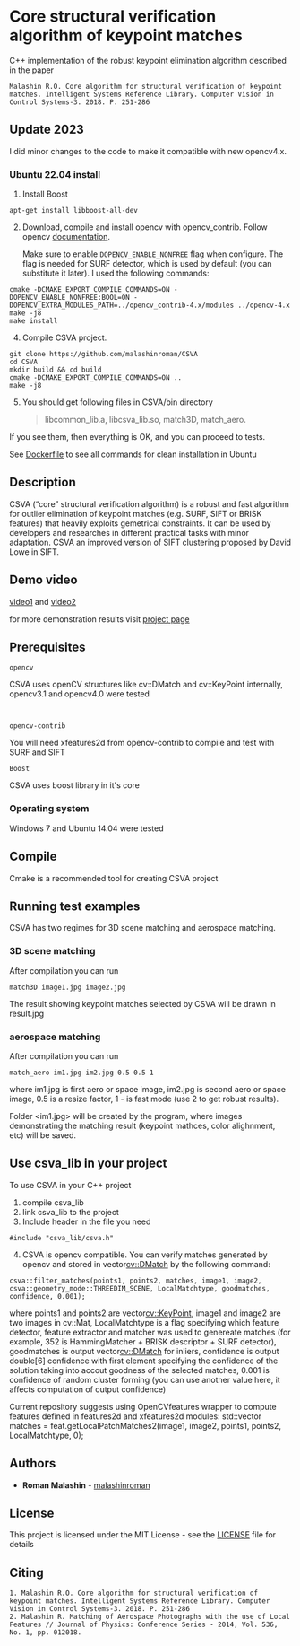 # Core structural verification algorithm of keypoint matches
C++ implementation of the robust keypoint elimination algorithm described in the paper

```
Malashin R.O. Core algorithm for structural verification of keypoint matches. Intelligent Systems Reference Library. Computer Vision in Control Systems-3. 2018. P. 251-286
```

## Update 2023

I did minor changes to the code to make it compatible with new opencv4.x.

### Ubuntu 22.04 install

1. Install Boost

```
apt-get install libboost-all-dev
```
2. Download, compile and install opencv with opencv_contrib. Follow opencv [documentation](https://docs.opencv.org/4.x/d7/d9f/tutorial_linux_install.html "documenation").
  
   Make sure to enable `DOPENCV_ENABLE_NONFREE` flag when configure. The flag is needed for SURF detector, which is used by default (you can substitute it later). I used the following commands:
```
cmake -DCMAKE_EXPORT_COMPILE_COMMANDS=ON -DOPENCV_ENABLE_NONFREE:BOOL=ON -DOPENCV_EXTRA_MODULES_PATH=../opencv_contrib-4.x/modules ../opencv-4.x
make -j8
make install
```

4. Compile CSVA project.
```
git clone https://github.com/malashinroman/CSVA
cd CSVA
mkdir build && cd build
cmake -DCMAKE_EXPORT_COMPILE_COMMANDS=ON ..
make -j8
```
5. You should get following files in CSVA/bin directory
   >libcommon_lib.a, libcsva_lib.so, match3D,  match_aero.

If you see them, then everything is OK, and you can proceed to tests.  

See [Dockerfile](docker/Dockerfile) to see all commands for clean installation in Ubuntu

## Description

CSVA (“core” structural verification algorithm) is a robust and fast algorithm for outlier elimination of keypoint matches (e.g. SURF, SIFT or BRISK features) that heavily exploits gemetrical constraints. It can be used by developers and researches in different practical tasks with minor adaptation. CSVA an improved version of SIFT clustering proposed by David Lowe in SIFT.

## Demo video

[video1](https://www.youtube.com/watch?v=ik6-zfD-ozk "Demo video") and [video2](https://www.youtube.com/watch?v=9miJET-FDbo)

for more demonstration results visit [project page](https://malashinroman.github.io/CSVA/)

## Prerequisites

```
opencv
```
CSVA uses openCV structures like cv::DMatch and cv::KeyPoint internally, opencv3.1 and opencv4.0 were tested

```


opencv-contrib
```
You will need xfeatures2d from opencv-contrib to compile and test with SURF and SIFT


```
Boost 
```
CSVA uses boost library in it's core


### Operating system
Windows 7 and Ubuntu 14.04 were tested

## Compile

Cmake is a recommended tool for creating CSVA project


## Running test examples

CSVA has two regimes for 3D scene matching and aerospace matching.

### 3D scene matching

After compilation you can run
```
match3D image1.jpg image2.jpg
```
The result showing keypoint matches selected by CSVA  will be drawn in result.jpg

### aerospace matching

After compilation you can run
```
match_aero im1.jpg im2.jpg 0.5 0.5 1
```
where im1.jpg is first aero or space image, im2.jpg is second aero or space image, 0.5 is a resize factor, 1 - is fast mode (use 2 to get robust results).

Folder <im1.jpg> will be created by the program, where images demonstrating the matching result (keypoint mathces, color alighnment, etc) will be saved.


## Use csva_lib in your project
To use CSVA in your C++ project 
1. compile csva_lib
2. link csva_lib to the project
3. Include header in the file you need
```
#include "csva_lib/csva.h"
```
4. CSVA is opencv compatible. You can verify matches generated by opencv and stored in vector<cv::DMatch> by the following command:
```
csva::filter_matches(points1, points2, matches, image1, image2, csva::geometry_mode::THREEDIM_SCENE, LocalMatchtype, goodmatches, confidence, 0.001);
```
where points1 and points2 are vector<cv::KeyPoint>, image1 and image2 are two images in cv::Mat, LocalMatchtype is a flag specifying which feature detector, feature extractor and matcher was used to genereate matches (for example, 352 is HammingMatcher + BRISK descriptor + SURF detector), goodmatches is output vector<cv::DMatch> for inliers, confidence is output double[6] confidence with first element specifying the confidence of the solution taking into accout goodness of the selected matches, 0.001 is confidence of random cluster forming (you can use another value here, it affects computation of output confidence)

Current repository suggests using OpenCVfeatures wrapper to compute features defined in features2d and xfeatures2d modules:
std::vector<DMatch> matches = feat.getLocalPatchMatches2(image1, image2, points1, points2, LocalMatchtype, 0);


## Authors

* **Roman Malashin** - [malashinroman](https://github.com/malashinroman)

## License

This project is licensed under the MIT License - see the [LICENSE](LICENSE) file for details

## Citing
```
1. Malashin R.O. Core algorithm for structural verification of keypoint matches. Intelligent Systems Reference Library. Computer Vision in Control Systems-3. 2018. P. 251-286
2. Malashin R. Matching of Aerospace Photographs with the use of Local Features // Journal of Physics: Conference Series - 2014, Vol. 536, No. 1, pp. 012018.
```

